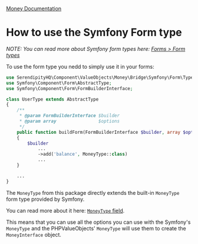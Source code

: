 [Money Documentation](../Money.md)

# How to use the Symfony Form type

*NOTE: You can read more about Symfony form types here: [Forms > Form types](https://symfony.com/doc/current/forms.html#form-types)*

To use the form type you nedd to simply use it in your forms:

```php
use SerendipityHQ\Component\ValueObjects\Money\Bridge\Symfony\Form\Type\MoneyType;
use Symfony\Component\Form\AbstractType;
use Symfony\Component\Form\FormBuilderInterface;

class UserType extends AbstractType
{
    /**
     * @param FormBuilderInterface $builder
     * @param array                $options
     */
    public function buildForm(FormBuilderInterface $builder, array $options): void
    {
        $builder
            ...
            ->add('balance', MoneyType::class)
            ...
    }

    ...
}
```

The `MoneyType` from this package directly extends the built-in `MoneyType` form type provided by Symfony.

You can read more about it here: [`MoneyType` field](https://symfony.com/doc/current/reference/forms/types/money.html).

This means that you can use all the options you can use with the Symfony's `MoneyType` and the  PHPValueObjects' `MoneyType` will use them to create the `MoneyInterface` object.
